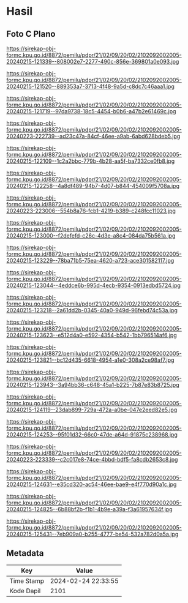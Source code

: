# Hasil

## Foto C Plano

https://sirekap-obj-formc.kpu.go.id/8872/pemilu/pdpr/21/02/09/20/02/2102092002005-20240215-121339--808002e7-2277-490c-856e-369801a0e093.jpg

https://sirekap-obj-formc.kpu.go.id/8872/pemilu/pdpr/21/02/09/20/02/2102092002005-20240215-121520--889353a7-3713-4f48-9a5d-c8dc7c46aaa1.jpg

https://sirekap-obj-formc.kpu.go.id/8872/pemilu/pdpr/21/02/09/20/02/2102092002005-20240215-121719--97da9738-18c5-4454-b0b6-a47b2e61469c.jpg

https://sirekap-obj-formc.kpu.go.id/8872/pemilu/pdpr/21/02/09/20/02/2102092002005-20240223-222739--ad23c47a-84cf-46ee-a9ab-6abd628bdeb5.jpg

https://sirekap-obj-formc.kpu.go.id/8872/pemilu/pdpr/21/02/09/20/02/2102092002005-20240215-122109--1c2a2bbc-779b-4b28-aa5f-ba7332ce0fb8.jpg

https://sirekap-obj-formc.kpu.go.id/8872/pemilu/pdpr/21/02/09/20/02/2102092002005-20240215-122258--4a8df489-94b7-4d07-b844-454009f5708a.jpg

https://sirekap-obj-formc.kpu.go.id/8872/pemilu/pdpr/21/02/09/20/02/2102092002005-20240223-223006--554b8a76-fcb1-4219-b389-c248fcc11023.jpg

https://sirekap-obj-formc.kpu.go.id/8872/pemilu/pdpr/21/02/09/20/02/2102092002005-20240215-123000--f2defefd-c26c-4d3e-a8c4-084da75b561a.jpg

https://sirekap-obj-formc.kpu.go.id/8872/pemilu/pdpr/21/02/09/20/02/2102092002005-20240215-123229--78ba71b5-75ea-4620-a723-ace301582117.jpg

https://sirekap-obj-formc.kpu.go.id/8872/pemilu/pdpr/21/02/09/20/02/2102092002005-20240215-123044--4eddce6b-995d-4ecb-9354-0913edbd5724.jpg

https://sirekap-obj-formc.kpu.go.id/8872/pemilu/pdpr/21/02/09/20/02/2102092002005-20240215-123218--2a61dd2b-0345-40a0-949d-96febd74c53a.jpg

https://sirekap-obj-formc.kpu.go.id/8872/pemilu/pdpr/21/02/09/20/02/2102092002005-20240215-123623--e512d4a0-e592-4354-b542-1bb796514af6.jpg

https://sirekap-obj-formc.kpu.go.id/8872/pemilu/pdpr/21/02/09/20/02/2102092002005-20240215-123821--bc12d435-6618-4954-a1e0-308a2ce98af7.jpg

https://sirekap-obj-formc.kpu.go.id/8872/pemilu/pdpr/21/02/09/20/02/2102092002005-20240215-123943--3a94bb36-c648-45a1-b225-7b87e83b8725.jpg

https://sirekap-obj-formc.kpu.go.id/8872/pemilu/pdpr/21/02/09/20/02/2102092002005-20240215-124119--23dab899-729a-472a-a0be-047e2eed82e5.jpg

https://sirekap-obj-formc.kpu.go.id/8872/pemilu/pdpr/21/02/09/20/02/2102092002005-20240215-124253--95f01d32-66c0-47de-a64d-91875c238968.jpg

https://sirekap-obj-formc.kpu.go.id/8872/pemilu/pdpr/21/02/09/20/02/2102092002005-20240223-223339--c2c017e8-74ce-4bbd-bdf5-fa8cdb2653c8.jpg

https://sirekap-obj-formc.kpu.go.id/8872/pemilu/pdpr/21/02/09/20/02/2102092002005-20240215-124631--e35cd320-ac54-46ee-bae9-e4f770d90a1c.jpg

https://sirekap-obj-formc.kpu.go.id/8872/pemilu/pdpr/21/02/09/20/02/2102092002005-20240215-124825--6b88bf2b-f1b1-4b9e-a39a-f3a61957634f.jpg

https://sirekap-obj-formc.kpu.go.id/8872/pemilu/pdpr/21/02/09/20/02/2102092002005-20240215-125431--7eb909a0-b255-4777-be54-532a782d0a5a.jpg


## Metadata

| Key        | Value               |
| ---------- | ------------------- |
| Time Stamp | 2024-02-24 22:33:55 |
| Kode Dapil | 2101                |




